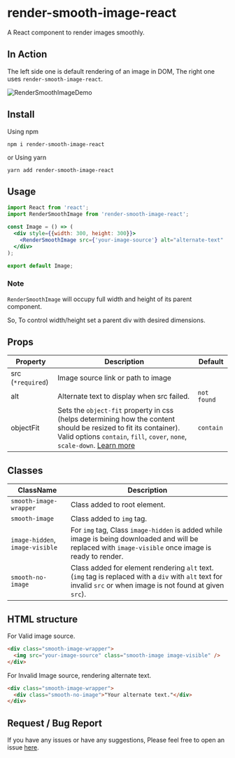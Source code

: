 # render-smooth-image-react
A React component to render images smoothly.

## In Action
The left side one is default rendering of an image in DOM, The right one uses `render-smooth-image-react`.

![RenderSmoothImageDemo](https://user-images.githubusercontent.com/22497932/60706073-4400fd80-9f26-11e9-8932-93fa6b423a6c.gif)

## Install
Using npm 
```
npm i render-smooth-image-react
```
or Using yarn
```
yarn add render-smooth-image-react
```

## Usage

```jsx
import React from 'react';
import RenderSmoothImage from 'render-smooth-image-react';

const Image = () => (
  <div style={{width: 300, height: 300}}>
    <RenderSmoothImage src={'your-image-source'} alt="alternate-text"  />
  </div>
);

export default Image;
```


### Note
`RenderSmoothImage` will occupy full width and height of its parent component.

So, To control width/height set a parent div with desired dimensions.

## Props
| Property        | Description | Default |
| --------------- | ----------- | ------- |
| src (`*required`) | Image source link or path to image | &nbsp; |
| alt | Alternate text to display when src failed. | `not found` |
| objectFit | Sets the `object-fit` property in css (helps determining how the content should be resized to fit its container). Valid options `contain`, `fill`, `cover`, `none`, `scale-down`. [Learn more](https://developer.mozilla.org/en-US/docs/Web/CSS/object-fit) | `contain` |

## Classes
| ClassName       | Description      |
| --------------- | ---------------- |
| `smooth-image-wrapper` | Class added to root element. |
| `smooth-image` | Class added to `img` tag. |
| `image-hidden`, `image-visible` | For `img` tag, Class `image-hidden` is added while image is being downloaded and will be replaced with `image-visible` once image is ready to render. |
| `smooth-no-image` | Class added for element rendering `alt` text. (`img` tag is replaced with a `div` with `alt` text for invalid `src` or when image is not found at given `src`). |

## HTML structure
For Valid image source.
```html
<div class="smooth-image-wrapper">
  <img src="your-image-source" class="smooth-image image-visible" />
</div>
```

For Invalid Image source, rendering alternate text.
```html
<div class="smooth-image-wrapper">
  <div class="smooth-no-image">"Your alternate text."</div>
</div>
```


## Request / Bug Report
If you have any issues or have any suggestions,
Please feel free to open an issue [here](https://github.com/KRRISH96/render-smooth-image-react/issues).

